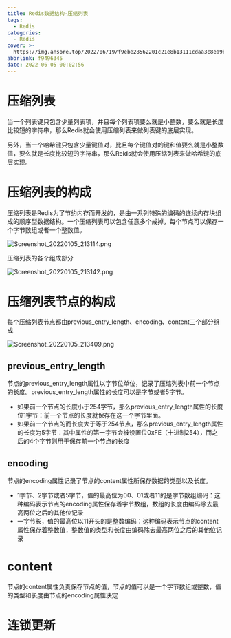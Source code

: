 ```yaml
---
title: Redis数据结构-压缩列表
tags:
  - Redis
categories:
  - Redis
cover: >-
  https://img.ansore.top/2022/06/19/f9ebe28562201c21e8b13111cdaa3c8ea9bfd66d.jpeg
abbrlink: f9496345
date: 2022-06-05 00:02:56
---
```



# 压缩列表

当一个列表键只包含少量列表项，并且每个列表项要么就是小整数，要么就是长度比较短的字符串，那么Redis就会使用压缩列表来做列表键的底层实现。

另外，当一个哈希键只包含少量键值对，比且每个键值对的键和值要么就是小整数值，要么就是长度比较短的字符串，那么Reids就会使用压缩列表来做哈希键的底层实现。

# 压缩列表的构成

压缩列表是Redis为了节约内存而开发的，是由一系列特殊的编码的连续内存块组成的顺序型数据结构。一个压缩列表可以包含任意多个戒掉，每个节点可以保存一个字节数组或者一个整数值。

![Screenshot_20220105_213114.png](https://img.ansore.top/2022/06/19/c7c9dd68f12dd91ff6e6657fe4c78369.png)

压缩列表的各个组成部分

![Screenshot_20220105_213142.png](https://img.ansore.top/2022/06/19/f184a2a8ca8be00658845620fc1379b7.png)

# 压缩列表节点的构成

每个压缩列表节点都由previous_entry_length、encoding、content三个部分组成

![Screenshot_20220105_213409.png](https://img.ansore.top/2022/06/19/f147125371ab47a2f696a947c30e9b32.png)

## previous_entry_length

节点的previous_entry_length属性以字节位单位，记录了压缩列表中前一个节点的长度。previous_entry_length属性的长度可以是字节或者5字节。

- 如果前一个节点的长度小于254字节，那么previous_entry_length属性的长度位1字节：前一个节点的长度就保存在这一个字节里面。
- 如果前一个节点的而长度大于等于254节点，那么previous_entry_length属性的长度为5字节：其中属性的第一字节会被设置位0xFE（十进制254），而之后的4个字节则用于保存前一个节点的长度

## encoding

节点的encoding属性记录了节点的content属性所保存数据的类型以及长度。

- 1字节、2字节或者5字节，值的最高位为00、01或者11的是字节数组编码：这种编码表示节点的encoding属性保存着字节数组，数组的长度由编码除去最高两位之后的其他位记录
- 一字节长，值的最高位以11开头的是整数编码：这种编码表示节点的content属性保存着整数值，整数值的类型和长度由编码除去最高两位之后的其他位记录

# content

节点的content属性负责保存节点的值，节点的值可以是一个字节数组或整数，值的类型和长度由节点的encoding属性决定

# 连锁更新
